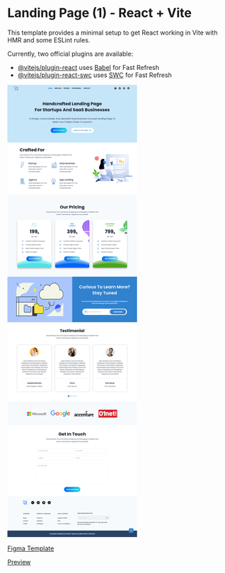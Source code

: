 # Landing Page (1) - React + Vite

This template provides a minimal setup to get React working in Vite with HMR and some ESLint rules.

Currently, two official plugins are available:

- [@vitejs/plugin-react](https://github.com/vitejs/vite-plugin-react/blob/main/packages/plugin-react/README.md) uses [Babel](https://babeljs.io/) for Fast Refresh
- [@vitejs/plugin-react-swc](https://github.com/vitejs/vite-plugin-react-swc) uses [SWC](https://swc.rs/) for Fast Refresh



![Fullpage](./src/img/Fullpage.png)

[Figma Template](https://www.figma.com/design/rd3H7jYohYio1urpW44ydF/Landing-Page-Template-(Community)?node-id=2-2&viewport=80%252C-1953%252C0.56&t=sAz8XOeasgDXTGhq-0)

[Preview](https://ar2bj.github.io/Landing-Page-1/)
